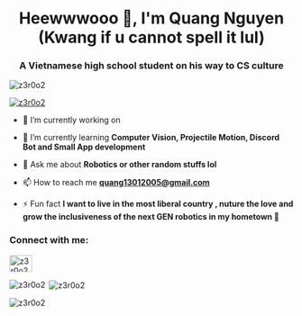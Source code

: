 <h1 align="center">Heewwwooo 👋, I'm Quang Nguyen (Kwang if u cannot spell it lul)</h1>
<h3 align="center">A Vietnamese high school student on his way to CS culture </h3>

<p align="left"> <img src="https://komarev.com/ghpvc/?username=z3r0o2&label=Profile%20views&color=0e75b6&style=flat" alt="z3r0o2" /> </p>

<p align="left"> <a href="https://github.com/ryo-ma/github-profile-trophy"><img src="https://github-profile-trophy.vercel.app/?username=z3r0o2" alt="z3r0o2" /></a> </p>

- 🔭 I’m currently working on 
- 🌱 I’m currently learning **Computer Vision, Projectile Motion, Discord Bot and Small App development**

- 💬 Ask me about **Robotics or other random stuffs lol**

- 📫 How to reach me **quang13012005@gmail.com**

- ⚡ Fun fact **I want to live in the most liberal country   , nuture the love and grow the inclusiveness of the next GEN robotics in my hometown 🤖**

<h3 align="left">Connect with me:</h3>
<p align="left">
<a href="https://fb.com/z3r0o2" target="blank"><img align="center" src="https://raw.githubusercontent.com/rahuldkjain/github-profile-readme-generator/master/src/images/icons/Social/facebook.svg" alt="z3r0o2" height="30" width="40" /></a>
</p>


<p><img align="left" src="https://github-readme-stats.vercel.app/api/top-langs?username=khooinguyeen&show_icons=true&locale=en&layout=compact" alt="z3r0o2" /></p>

<p>&nbsp;<img align="center" src="https://github-readme-stats.vercel.app/api?username=z3r0o2&show_icons=true&locale=en" alt="z3r0o2" /></p>

<p><img align="center" src="https://github-readme-streak-stats.herokuapp.com/?user=z3r0o2&" alt="z3r0o2" /></p>
